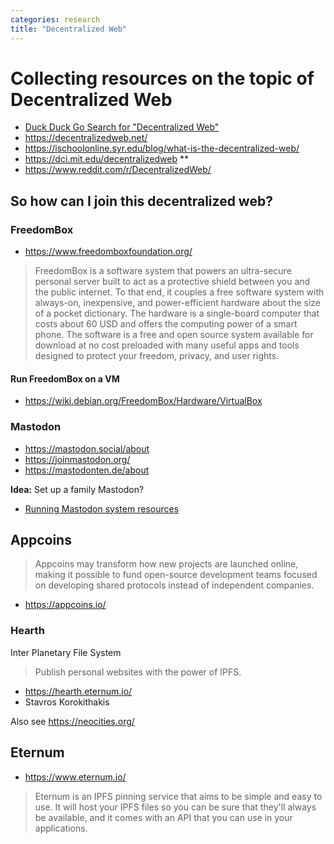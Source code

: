 ```yaml
---
categories: research
title: "Decentralized Web"
---
```


# Collecting resources on the topic of Decentralized Web

- [Duck Duck Go Search for "Decentralized Web"](https://duckduckgo.com/?q=decentralized+web&atb=v111-5_y&ia=web)
- <https://decentralizedweb.net/>
- <https://ischoolonline.syr.edu/blog/what-is-the-decentralized-web/>
- <https://dci.mit.edu/decentralizedweb> **
- <https://www.reddit.com/r/DecentralizedWeb/>

## So how can I join this decentralized web?

### FreedomBox

- <https://www.freedomboxfoundation.org/>

> FreedomBox is a software system that powers an ultra-secure personal server built to act as a protective shield between you and the public internet. To that end, it couples a free software system with always-on, inexpensive, and power-efficient hardware about the size of a pocket dictionary. The hardware is a single-board computer that costs about 60 USD and offers the computing power of a smart phone. The software is a free and open source system available for download at no cost preloaded with many useful apps and tools designed to protect your freedom, privacy, and user rights.

#### Run FreedomBox on a VM

- <https://wiki.debian.org/FreedomBox/Hardware/VirtualBox>


### Mastodon

- <https://mastodon.social/about>
- <https://joinmastodon.org/>
- <https://mastodonten.de/about>

**Idea:** Set up a family Mastodon?

- [Running Mastodon system resources](https://github.com/tootsuite/documentation/blob/master/Running-Mastodon/Resources-needed.md)

## Appcoins

> Appcoins may transform how new projects are launched online, making it possible to fund open-source development teams focused on developing shared protocols instead of independent companies.

- <https://appcoins.io/>


### Hearth

Inter Planetary File System

> Publish personal websites with the power of IPFS.

- <https://hearth.eternum.io/>
- Stavros Korokithakis

Also see <https://neocities.org/>

## Eternum

- <https://www.eternum.io/>

> Eternum is an IPFS pinning service that aims to be simple and easy to use. It will host your IPFS files so you can be sure that they'll always be available, and it comes with an API that you can use in your applications. 
